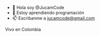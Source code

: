 - 👋 Hola soy @JucamCode
- 👀 Estoy aprendiendo programación
- 📫 Escribanme a jucamcode@gmail.com

Vivo en Colombia
